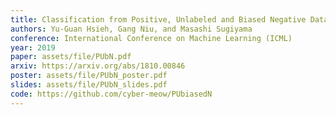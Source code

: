 ```yaml
---
title: Classification from Positive, Unlabeled and Biased Negative Data
authors: Yu-Guan Hsieh, Gang Niu, and Masashi Sugiyama
conference: International Conference on Machine Learning (ICML)
year: 2019
paper: assets/file/PUbN.pdf
arxiv: https://arxiv.org/abs/1810.00846
poster: assets/file/PUbN_poster.pdf
slides: assets/file/PUbN_slides.pdf
code: https://github.com/cyber-meow/PUbiasedN
---
```

